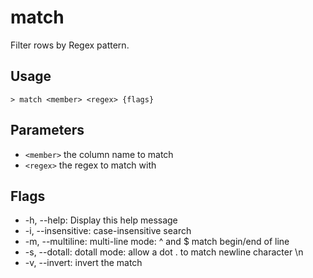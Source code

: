# match
Filter rows by Regex pattern.

## Usage
```shell
> match <member> <regex> {flags} 
 ```

## Parameters
* `<member>` the column name to match
* `<regex>` the regex to match with

## Flags
* -h, --help: Display this help message
* -i, --insensitive: case-insensitive search
* -m, --multiline: multi-line mode: ^ and $ match begin/end of line
* -s, --dotall: dotall mode: allow a dot . to match newline character \n
* -v, --invert: invert the match

